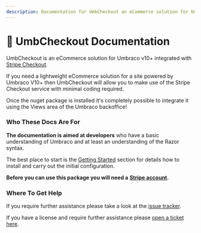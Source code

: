 ```yaml
---
description: Documentation for UmbCheckout an eCommerce solution for Umbraco
---
```


# 🛒 UmbCheckout Documentation

UmbCheckout is an eCommerce solution for Umbraco v10+ integrated with [Stripe Checkout](https://stripe.com/docs/payments/checkout).

If you need a lightweight eCommerce solution for a site powered by Umbraco V10+ then UmbCheckout will allow you to make use of the Stripe Checkout service with minimal coding required.

Once the nuget package is installed it's completely possible to integrate it using the Views area of the Umbraco backoffice!

### Who These Docs Are For

**The documentation is aimed at developers** who have a basic understanding of Umbraco and at least an understanding of the Razor syntax.

The best place to start is the [Getting Started](http://localhost:5000/o/uDVI1KElzKJfw9ON52uk/s/h5UHoyl8SSRgUKuYYLss/) section for details how to install and carry out the initial configuration.

**Before you can use this package you will need a** [**Stripe account**](https://dashboard.stripe.com/register)**.**

### Where To Get Help

If you require further assistance please take a look at the [issue tracker](https://github.com/UmbHost/UmbCheckout/issues).

If you have a license and require further assistance please [open a ticket here](https://my.umbhost.net/submitticket.php?step=2\&deptid=2).

